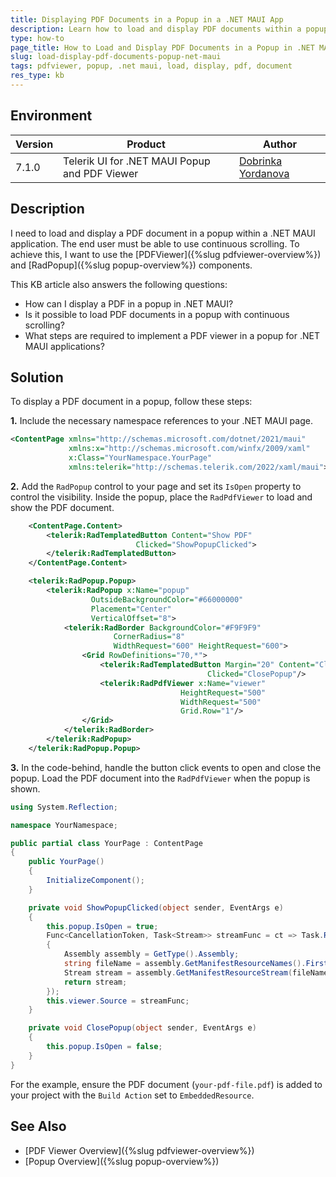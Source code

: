```yaml
---
title: Displaying PDF Documents in a Popup in a .NET MAUI App
description: Learn how to load and display PDF documents within a popup in a .NET MAUI application.
type: how-to
page_title: How to Load and Display PDF Documents in a Popup in .NET MAUI
slug: load-display-pdf-documents-popup-net-maui
tags: pdfviewer, popup, .net maui, load, display, pdf, document
res_type: kb
---
```


## Environment


| Version | Product | Author | 
| --- | --- | ---- | 
| 7.1.0 | Telerik UI for .NET MAUI Popup and PDF Viewer | [Dobrinka Yordanova](https://www.telerik.com/blogs/author/dobrinka-yordanova) | 

## Description

I need to load and display a PDF document in a popup within a .NET MAUI application. The end user must be able to use continuous scrolling. To achieve this, I want to use the [PDFViewer]({%slug pdfviewer-overview%}) and [RadPopup]({%slug popup-overview%}) components.

This KB article also answers the following questions:
- How can I display a PDF in a popup in .NET MAUI?
- Is it possible to load PDF documents in a popup with continuous scrolling?
- What steps are required to implement a PDF viewer in a popup for .NET MAUI applications?

## Solution

To display a PDF document in a popup, follow these steps:

**1.** Include the necessary namespace references to your .NET MAUI page.

```xml
<ContentPage xmlns="http://schemas.microsoft.com/dotnet/2021/maui"
             xmlns:x="http://schemas.microsoft.com/winfx/2009/xaml"
             x:Class="YourNamespace.YourPage"
             xmlns:telerik="http://schemas.telerik.com/2022/xaml/maui">
```

**2.** Add the `RadPopup` control to your page and set its `IsOpen` property to control the visibility. Inside the popup, place the `RadPdfViewer` to load and show the PDF document.

```xml
    <ContentPage.Content>
        <telerik:RadTemplatedButton Content="Show PDF"
                            Clicked="ShowPopupClicked">
        </telerik:RadTemplatedButton>
    </ContentPage.Content>

    <telerik:RadPopup.Popup>
        <telerik:RadPopup x:Name="popup"
                  OutsideBackgroundColor="#66000000"
                  Placement="Center"
                  VerticalOffset="8">
            <telerik:RadBorder BackgroundColor="#F9F9F9"
                       CornerRadius="8"
                       WidthRequest="600" HeightRequest="600">
                <Grid RowDefinitions="70,*">
                    <telerik:RadTemplatedButton Margin="20" Content="Close Popup" 
                                            Clicked="ClosePopup"/>
                    <telerik:RadPdfViewer x:Name="viewer"
                                      HeightRequest="500" 
                                      WidthRequest="500" 
                                      Grid.Row="1"/>
                </Grid>
            </telerik:RadBorder>
        </telerik:RadPopup>
    </telerik:RadPopup.Popup>
```

**3.** In the code-behind, handle the button click events to open and close the popup. Load the PDF document into the `RadPdfViewer` when the popup is shown.

```csharp
using System.Reflection;

namespace YourNamespace;

public partial class YourPage : ContentPage
{
    public YourPage()
    {
        InitializeComponent();
    }

    private void ShowPopupClicked(object sender, EventArgs e)
    {
        this.popup.IsOpen = true;
        Func<CancellationToken, Task<Stream>> streamFunc = ct => Task.Run(() =>
        {
            Assembly assembly = GetType().Assembly;
            string fileName = assembly.GetManifestResourceNames().FirstOrDefault(n => n.Contains("your-pdf-file.pdf"));
            Stream stream = assembly.GetManifestResourceStream(fileName);
            return stream;
        });
        this.viewer.Source = streamFunc;
    }

    private void ClosePopup(object sender, EventArgs e)
    {
        this.popup.IsOpen = false;
    }
}
```

For the example, ensure the PDF document (`your-pdf-file.pdf`) is added to your project with the `Build Action` set to `EmbeddedResource`.

## See Also

- [PDF Viewer Overview]({%slug pdfviewer-overview%})
- [Popup Overview]({%slug popup-overview%})
